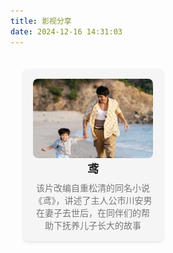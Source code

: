 ```yaml
---
title: 影视分享
date: 2024-12-16 14:31:03
---
```


<div class="link-card-container">
   <div class="link-card">
    <a href="https://musoucrow.github.io/" target="_blank">
      <div class="link-card-cover">
      <img src="index/image.png" style="width: 100%; height: auto; border-radius: 8px;">
      </div>
    </a>
      <div class="link-card-title">鸢</div>
      <div class="link-card-description">该片改编自重松清的同名小说《鸢》，讲述了主人公市川安男在妻子去世后，在同伴们的帮助下抚养儿子长大的故事</div>
  </div>

    
  <!-- <div class="link-card">
    <a href="https" target="_blank">
      <div class="link-card-title">模版</div>
      <div class="link-card-description">模版</div>
    </a>
  </div> -->

</div>

<style>
.link-card-container {
  display: grid;
  grid-template-columns: repeat(auto-fill, minmax(200px, 1fr));
  gap: 16px;
  padding: 20px;
}

.link-card {
  background-color: #f5f5f5;
  border-radius: 8px;
  box-shadow: 0 2px 4px rgba(0, 0, 0, 0.1);
  overflow: hidden;
  text-align: center;
  padding: 16px;
}

.link-card a {
  display: block;
  text-decoration: none;
  color: #333;
}

.link-card-title {
  font-size: 18px;
  font-weight: bold;
  margin-bottom: 8px;
}

.link-card-description {
  font-size: 14px;
  color: #777;
}
</style>
